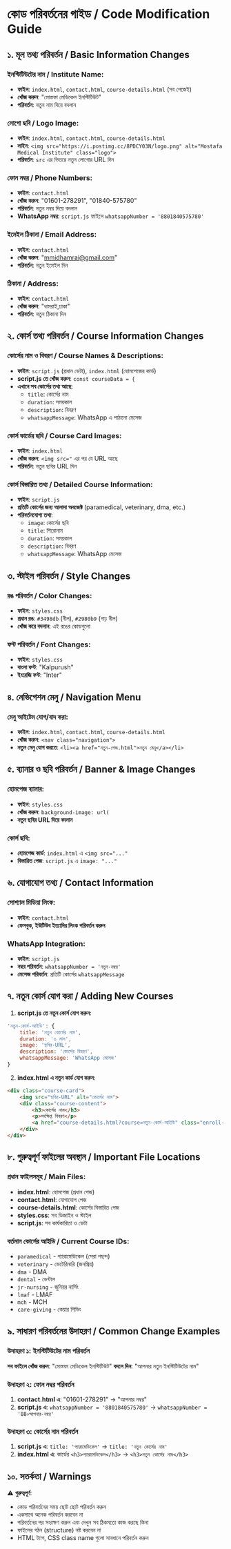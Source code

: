 
# কোড পরিবর্তনের গাইড / Code Modification Guide

## ১. মূল তথ্য পরিবর্তন / Basic Information Changes

### ইনস্টিটিউটের নাম / Institute Name:
- **ফাইল**: `index.html`, `contact.html`, `course-details.html` (সব পেজেই)
- **খোঁজ করুন**: "মোস্তফা মেডিকেল ইনস্টিটিউট"
- **পরিবর্তন**: নতুন নাম দিয়ে বদলান

### লোগো ছবি / Logo Image:
- **ফাইল**: `index.html`, `contact.html`, `course-details.html`
- **লাইন**: `<img src="https://i.postimg.cc/8PDCY03N/logo.png" alt="Mostafa Medical Institute" class="logo">`
- **পরিবর্তন**: `src` এর ভিতরে নতুন লোগোর URL দিন

### ফোন নম্বর / Phone Numbers:
- **ফাইল**: `contact.html`
- **খোঁজ করুন**: "01601-278291", "01840-575780"
- **পরিবর্তন**: নতুন নম্বর দিয়ে বদলান
- **WhatsApp নম্বর**: `script.js` ফাইলে `whatsappNumber = '8801840575780'`

### ইমেইল ঠিকানা / Email Address:
- **ফাইল**: `contact.html`
- **খোঁজ করুন**: "mmidhamrai@gmail.com"
- **পরিবর্তন**: নতুন ইমেইল দিন

### ঠিকানা / Address:
- **ফাইল**: `contact.html`
- **খোঁজ করুন**: "ধামরাই,ঢাকা"
- **পরিবর্তন**: নতুন ঠিকানা দিন

## ২. কোর্স তথ্য পরিবর্তন / Course Information Changes

### কোর্সের নাম ও বিবরণ / Course Names & Descriptions:
- **ফাইল**: `script.js` (প্রধান ডেটা), `index.html` (হোমপেজের কার্ড)
- **script.js তে খোঁজ করুন**: `const courseData = {`
- **এখানে সব কোর্সের তথ্য আছে**:
  - `title`: কোর্সের নাম
  - `duration`: সময়কাল
  - `description`: বিবরণ
  - `whatsappMessage`: WhatsApp এ পাঠানো মেসেজ

### কোর্স কার্ডের ছবি / Course Card Images:
- **ফাইল**: `index.html`
- **খোঁজ করুন**: `<img src="` এর পর যে URL আছে
- **পরিবর্তন**: নতুন ছবির URL দিন

### কোর্স বিস্তারিত তথ্য / Detailed Course Information:
- **ফাইল**: `script.js`
- **প্রতিটি কোর্সের জন্য আলাদা অবজেক্ট** (paramedical, veterinary, dma, etc.)
- **পরিবর্তনযোগ্য তথ্য**:
  - `image`: কোর্সের ছবি
  - `title`: শিরোনাম
  - `duration`: সময়কাল
  - `description`: বিবরণ
  - `whatsappMessage`: WhatsApp মেসেজ

## ৩. স্টাইল পরিবর্তন / Style Changes

### রঙ পরিবর্তন / Color Changes:
- **ফাইল**: `styles.css`
- **প্রধান রঙ**: `#3498db` (নীল), `#2980b9` (গাঢ় নীল)
- **খোঁজ করে বদলান**: এই রঙের কোডগুলো

### ফন্ট পরিবর্তন / Font Changes:
- **ফাইল**: `styles.css`
- **বাংলা ফন্ট**: "Kalpurush"
- **ইংরেজি ফন্ট**: "Inter"

## ৪. নেভিগেশন মেনু / Navigation Menu

### মেনু আইটেম যোগ/বাদ করা:
- **ফাইল**: `index.html`, `contact.html`, `course-details.html`
- **খোঁজ করুন**: `<nav class="navigation">`
- **নতুন মেনু যোগ করতে**: `<li><a href="নতুন-পেজ.html">নতুন মেনু</a></li>`

## ৫. ব্যানার ও ছবি পরিবর্তন / Banner & Image Changes

### হোমপেজ ব্যানার:
- **ফাইল**: `styles.css`
- **খোঁজ করুন**: `background-image: url(`
- **নতুন ছবির URL দিয়ে বদলান**

### কোর্স ছবি:
- **হোমপেজ কার্ড**: `index.html` এ `<img src="..."`
- **বিস্তারিত পেজ**: `script.js` এ `image: "..."`

## ৬. যোগাযোগ তথ্য / Contact Information

### সোশ্যাল মিডিয়া লিংক:
- **ফাইল**: `contact.html`
- **ফেসবুক, ইউটিউব ইত্যাদির লিংক পরিবর্তন করুন**

### WhatsApp Integration:
- **ফাইল**: `script.js`
- **নম্বর পরিবর্তন**: `whatsappNumber = 'নতুন-নম্বর'`
- **মেসেজ পরিবর্তন**: প্রতিটি কোর্সের `whatsappMessage`

## ৭. নতুন কোর্স যোগ করা / Adding New Courses

1. **script.js তে নতুন কোর্স যোগ করুন**:
```javascript
'নতুন-কোর্স-আইডি': {
    title: 'নতুন কোর্সের নাম',
    duration: '৬ মাস',
    image: 'ছবির-URL',
    description: 'কোর্সের বিবরণ',
    whatsappMessage: 'WhatsApp মেসেজ'
}
```

2. **index.html এ নতুন কার্ড যোগ করুন**:
```html
<div class="course-card">
    <img src="ছবির-URL" alt="কোর্সের নাম">
    <div class="course-content">
        <h3>কোর্সের নাম</h3>
        <p>সংক্ষিপ্ত বিবরণ</p>
        <a href="course-details.html?course=নতুন-কোর্স-আইডি" class="enroll-btn">এনরোল করুন</a>
    </div>
</div>
```

## ৮. গুরুত্বপূর্ণ ফাইলের অবস্থান / Important File Locations

### প্রধান ফাইলসমূহ / Main Files:
- **index.html**: হোমপেজ (প্রধান পেজ)
- **contact.html**: যোগাযোগ পেজ
- **course-details.html**: কোর্সের বিস্তারিত পেজ
- **styles.css**: সব ডিজাইন ও স্টাইল
- **script.js**: সব কার্যকারিতা ও ডেটা

### বর্তমান কোর্সের আইডি / Current Course IDs:
- `paramedical` - প্যারামেডিকেল (সেরা পছন্দ)
- `veterinary` - ভেটেরিনারি (জনপ্রিয়)
- `dma` - DMA 
- `dental` - ডেন্টাল
- `jr-nursing` - জুনিয়র নার্সিং
- `lmaf` - LMAF
- `mch` - MCH
- `care-giving` - কেয়ার গিভিং

## ৯. সাধারণ পরিবর্তনের উদাহরণ / Common Change Examples

### উদাহরণ ১: ইনস্টিটিউটের নাম পরিবর্তন
**সব ফাইলে খোঁজ করুন**: "মোস্তফা মেডিকেল ইনস্টিটিউট"
**বদলে দিন**: "আপনার নতুন ইনস্টিটিউটের নাম"

### উদাহরণ ২: ফোন নম্বর পরিবর্তন
1. **contact.html এ**: "01601-278291" → "আপনার নম্বর"
2. **script.js এ**: `whatsappNumber = '8801840575780'` → `whatsappNumber = '88০আপনার-নম্বর'`

### উদাহরণ ৩: কোর্সের নাম পরিবর্তন
1. **script.js এ**: `title: 'প্যারামেডিকেল'` → `title: 'নতুন কোর্সের নাম'`
2. **index.html এ**: কার্ডের `<h3>প্যারামেডিকেল</h3>` → `<h3>নতুন কোর্সের নাম</h3>`

## ১০. সতর্কতা / Warnings

⚠️ **গুরুত্বপূর্ণ**: 
- কোড পরিবর্তনের সময় ছোট ছোট পরিবর্তন করুন
- একসাথে অনেক পরিবর্তন করবেন না
- পরিবর্তনের পর সংরক্ষণ করুন এবং দেখুন সব ঠিকমতো কাজ করছে কিনা
- ফাইলের গঠন (structure) নষ্ট করবেন না
- HTML ট্যাগ, CSS class name গুলো সাবধানে পরিবর্তন করুন